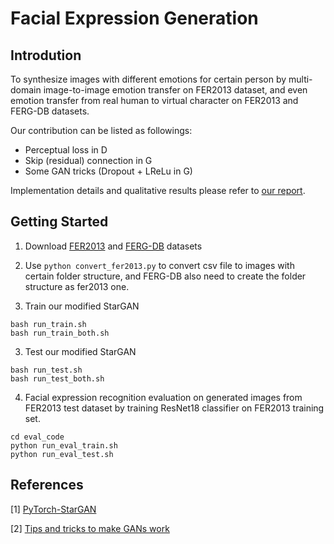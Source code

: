 # Facial Expression Generation

## Introdution
To synthesize images with different emotions for certain person
by multi-domain image-to-image emotion transfer on FER2013 dataset,
and even emotion transfer from real human to virtual character on FER2013 and FERG-DB datasets.

Our contribution can be listed as followings:
* Perceptual loss in D
* Skip (residual) connection in G
* Some GAN tricks (Dropout + LReLu in G)

Implementation details and qualitative results please refer to [our report](https://github.com/adam9500370/facial_expression_generation/report/team3-facial-expression-generation).


## Getting Started
1. Download [FER2013](https://www.kaggle.com/c/challenges-in-representation-learning-facial-expression-recognition-challenge/data) and [FERG-DB](http://grail.cs.washington.edu/projects/deepexpr/ferg-db.html) datasets

2. Use `python convert_fer2013.py` to convert csv file to images with certain folder structure,
   and FERG-DB also need to create the folder structure as fer2013 one.

3. Train our modified StarGAN
```
bash run_train.sh
bash run_train_both.sh
```

3. Test our modified StarGAN
```
bash run_test.sh
bash run_test_both.sh
```

4. Facial expression recognition evaluation on generated images from FER2013 test dataset
   by training ResNet18 classifier on FER2013 training set.
```
cd eval_code
python run_eval_train.sh
python run_eval_test.sh
```


## References
[1] [PyTorch-StarGAN](https://github.com/yunjey/StarGAN)

[2] [Tips and tricks to make GANs work](https://github.com/soumith/ganhacks)
